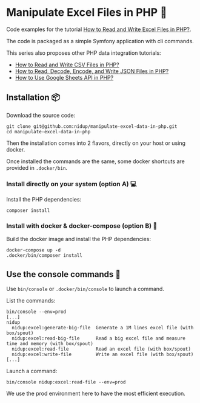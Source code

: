 # Manipulate Excel Files in PHP 🐘

Code examples for the tutorial [How to Read and Write Excel Files in PHP?](https://www.nidup.io/blog/manipulate-excel-files-in-php).

The code is packaged as a simple Symfony application with cli commands.

This series also proposes other PHP data integration tutorials:
- [How to Read and Write CSV Files in PHP?](https://www.nidup.io/blog/manipulate-csv-files-in-php)
- [How to Read, Decode, Encode, and Write JSON Files in PHP?](https://www.nidup.io/blog/manipulate-json-files-in-php)
- [How to Use Google Sheets API in PHP?](https://www.nidup.io/blog/manipulate-google-sheets-in-php-with-api)

## Installation 📦

Download the source code:

```
git clone git@github.com:nidup/manipulate-excel-data-in-php.git
cd manipulate-excel-data-in-php
```

Then the installation comes into 2 flavors, directly on your host or using docker.

Once installed the commands are the same, some docker shortcuts are provided in `.docker/bin`.

### Install directly on your system (option A) 💻

Install the PHP dependencies:

```
composer install
```

### Install with docker & docker-compose (option B) 🐋

Build the docker image and install the PHP dependencies:

```
docker-compose up -d 
.docker/bin/composer install
```

## Use the console commands 🚀

Use `bin/console` or `.docker/bin/console` to launch a command.

List the commands:
```
bin/console --env=prod
[...]
nidup
  nidup:excel:generate-big-file  Generate a 1M lines excel file (with box/spout)
  nidup:excel:read-big-file      Read a big excel file and measure time and memory (with box/spout)
  nidup:excel:read-file          Read an excel file (with box/spout)
  nidup:excel:write-file         Write an excel file (with box/spout)
[...]
```

Launch a command:
```
bin/console nidup:excel:read-file --env=prod
```

We use the prod environment here to have the most efficient execution.
